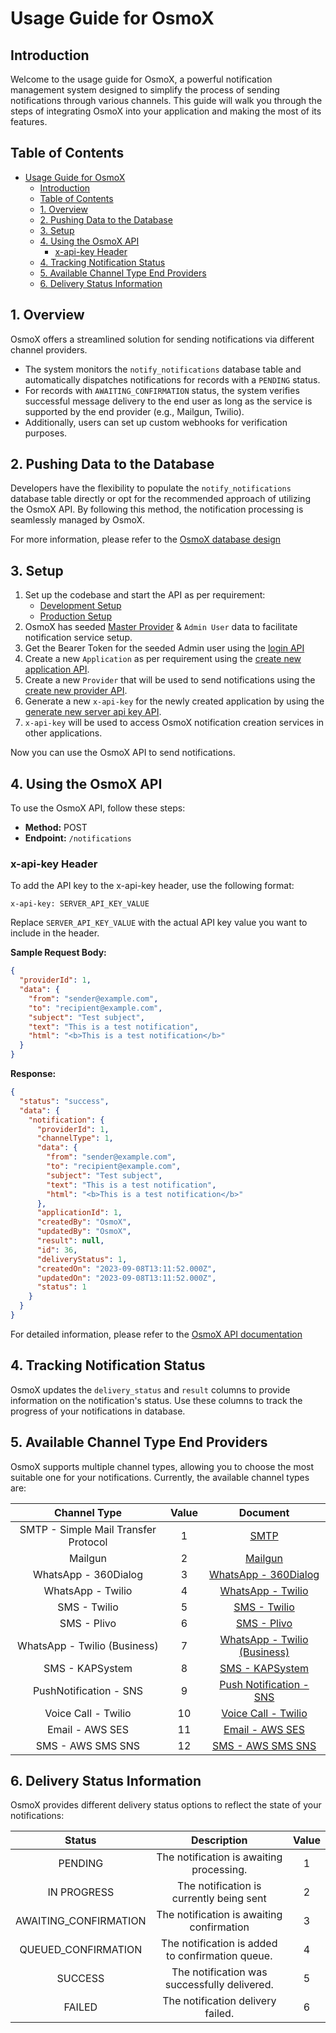 # Usage Guide for OsmoX

## Introduction

Welcome to the usage guide for OsmoX, a powerful notification management system designed to simplify the process of sending notifications through various channels. This guide will walk you through the steps of integrating OsmoX into your application and making the most of its features.

## Table of Contents

- [Usage Guide for OsmoX](#usage-guide-for-osmox)
  - [Introduction](#introduction)
  - [Table of Contents](#table-of-contents)
  - [1. Overview](#1-overview)
  - [2. Pushing Data to the Database](#2-pushing-data-to-the-database)
  - [3. Setup](#3-setup)
  - [4. Using the OsmoX API](#4-using-the-osmox-api)
    - [x-api-key Header](#x-api-key-header)
  - [4. Tracking Notification Status](#4-tracking-notification-status)
  - [5. Available Channel Type End Providers](#5-available-channel-type-end-providers)
  - [6. Delivery Status Information](#6-delivery-status-information)

## 1. Overview

OsmoX offers a streamlined solution for sending notifications via different channel providers.

- The system monitors the `notify_notifications` database table and automatically dispatches notifications for records with a `PENDING` status.
- For records with `AWAITING_CONFIRMATION` status, the system verifies successful message delivery to the end user as long as the service is supported by the end provider (e.g., Mailgun, Twilio).
- Additionally, users can set up custom webhooks for verification purposes.

## 2. Pushing Data to the Database

Developers have the flexibility to populate the `notify_notifications` database table directly or opt for the recommended approach of utilizing the OsmoX API. By following this method, the notification processing is seamlessly managed by OsmoX.

For more information, please refer to the [OsmoX database design](./database-design.md)

## 3. Setup

1. Set up the codebase and start the API as per requirement:
     - [Development Setup](./development-setup.md)
     - [Production Setup](./production-setup.md)
2. OsmoX has seeded [Master Provider](#5-available-channel-type-end-providers) & `Admin User` data to facilitate notification service setup.
3. Get the Bearer Token for the seeded Admin user using the [login API](./api-documentation.md#login)
4. Create a new `Application` as per requirement using the [create new application API](./api-documentation.md#create-new-application).
5. Create a new `Provider` that will be used to send notifications using the [create new provider API](./api-documentation.md#create-new-provider).
6. Generate a new `x-api-key` for the newly created application by using the [generate new server api key API](./api-documentation.md#generate-new-server-api-key).
7. `x-api-key` will be used to access OsmoX notification creation services in other applications.

Now you can use the OsmoX API to send notifications.

## 4. Using the OsmoX API

To use the OsmoX API, follow these steps:

- **Method:** POST
- **Endpoint:** `/notifications`

### x-api-key Header

To add the API key to the x-api-key header, use the following format:

```plaintext
x-api-key: SERVER_API_KEY_VALUE
```

Replace `SERVER_API_KEY_VALUE` with the actual API key value you want to include in the header.

**Sample Request Body:**

```json
{
  "providerId": 1,
  "data": {
    "from": "sender@example.com",
    "to": "recipient@example.com",
    "subject": "Test subject",
    "text": "This is a test notification",
    "html": "<b>This is a test notification</b>"
  }
}
```

**Response:**

```json
{
  "status": "success",
  "data": {
    "notification": {
      "providerId": 1,
      "channelType": 1,
      "data": {
        "from": "sender@example.com",
        "to": "recipient@example.com",
        "subject": "Test subject",
        "text": "This is a test notification",
        "html": "<b>This is a test notification</b>"
      },
      "applicationId": 1,
      "createdBy": "OsmoX",
      "updatedBy": "OsmoX",
      "result": null,
      "id": 36,
      "deliveryStatus": 1,
      "createdOn": "2023-09-08T13:11:52.000Z",
      "updatedOn": "2023-09-08T13:11:52.000Z",
      "status": 1
    }
  }
}
```

For detailed information, please refer to the [OsmoX API documentation](./api-documentation.md)

## 4. Tracking Notification Status

OsmoX updates the `delivery_status` and `result` columns to provide information on the notification's status. Use these columns to track the progress of your notifications in database.

## 5. Available Channel Type End Providers

OsmoX supports multiple channel types, allowing you to choose the most suitable one for your notifications. Currently, the available channel types are:

|           **Channel Type**           | **Value** |                          **Document**                          |
| :----------------------------------: | :-------: | :------------------------------------------------------------: |
| SMTP - Simple Mail Transfer Protocol |     1     |                    [SMTP](channels/smtp.md)                    |
|               Mailgun                |     2     |                 [Mailgun](channels/mailgun.md)                 |
|         WhatsApp - 360Dialog         |     3     |        [WhatsApp - 360Dialog](channels/wa-360Dialog.md)        |
|          WhatsApp - Twilio           |     4     |           [WhatsApp - Twilio](channels/wa-Twilio.md)           |
|             SMS - Twilio             |     5     |             [SMS - Twilio](channels/sms-Twilio.md)             |
|             SMS - Plivo              |     6     |              [SMS - Plivo](channels/sms-Plivo.md)              |
|     WhatsApp - Twilio (Business)     |     7     | [WhatsApp - Twilio (Business)](channels/wa-Twilio-Business.md) |
|           SMS - KAPSystem            |     8     |          [SMS - KAPSystem](channels/sms-kapsystem.md)          |
|        PushNotification - SNS        |     9     |        [Push Notification - SNS](channels/push-sns.md)         |
|         Voice Call - Twilio          |    10     |          [Voice Call - Twilio](channels/vc-twilio.md)          |
|           Email - AWS SES            |    11     |             [Email - AWS SES](channels/aws-ses.md)             |
|          SMS - AWS SMS SNS           |    12     |            [SMS - AWS SMS SNS](channels/sms-sns.md)            |

## 6. Delivery Status Information

OsmoX provides different delivery status options to reflect the state of your notifications:

|      **Status**       |                 **Description**                  | **Value** |
| :-------------------: | :----------------------------------------------: | :-------: |
|        PENDING        |     The notification is awaiting processing.     |     1     |
|      IN PROGRESS      |     The notification is currently being sent     |     2     |
| AWAITING_CONFIRMATION |    The notification is awaiting confirmation     |     3     |
|  QUEUED_CONFIRMATION  | The notification is added to confirmation queue. |     4     |
|        SUCCESS        |   The notification was successfully delivered.   |     5     |
|        FAILED         |        The notification delivery failed.         |     6     |
